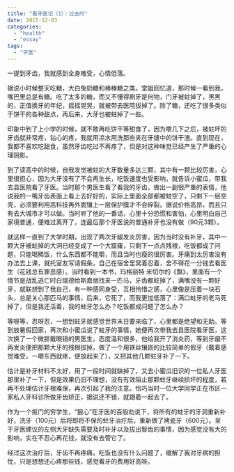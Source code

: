 ```yaml
---
title: "看牙医记（1）：过去时"
date: 2015-12-03
categories: 
  - "health"
  - "essay"
tags: 
  - "牙医"
---
```


一提到牙齿，我就感到全身难受，心情低落。

据说小时候整天吃糖，大白兔奶糖和棒棒糖之类。堂姐回忆道，那时候一看到我，嘴巴里总是有糖。吃了太多的糖，而又不懂得刷牙是何物，门牙被蛀掉了，黑黑的，正值换牙的年纪，摇摇晃晃，就被带去医院拔掉了。除了糖，还吃了很多类似于饼干的各种甜点，再后来，大牙也被蛀掉了一些。

印象中到了上小学的时候，就不敢再吃饼干等甜食了，因为嚼几下之后，被蛀坏的牙齿就非常疼，钻心的疼，我就用凉水用洗那些夹在牙缝中的饼干渣。直到现在，我都不喜欢吃甜食，虽然牙齿吃过不再疼了，但是对这种味觉已经产生了严重的心理阴影。

到了读高中的时候，自我发觉被蛀的大牙数量多达三颗，其中有一颗比较厉害，心里很担心，因为大牙没有了不会再生长，吃饭速度也受影响，就告诉小蜜瓜，带我去县医院看了牙医。当时那个男医生看了看我的牙齿，做出一副很严重的表情，他说我的一嘴牙齿表面上看上去好好的，实际上里面全部都被蛀空了，只剩下一层空壳，必须要利用高科技再外面镶上一层保护膜才不会碎裂。据说价格高昂，而且只有去大城市才可以做。当时听了他的一番话，心里十分恐慌和害怕，心里明白自己家境普通，便难过离开了，连最后那个牙医说的普通补牙也没有做（90元3颗）。

就这样一直到了大学时期，出现了两次牙龈发炎厉害，因为当时没有补牙，其中一颗大牙被蛀掉的大洞已经变成了一个大窟窿，只剩下一点点残根，吃饭都成了问题，只能喝稀饭，什么东西都不能嚼，而且当时也瘦的很厉害。牙痛到太厉害没有办法去上课，就托室友写请假条，自己在宿舍里窝着忍着，舍不得花一分钱去看医生（花钱总有罪恶感）。当时看到一本书，玛格丽特·米切尔的《飘》，里面有一个情节是战乱逃亡时白瑞德给斯嘉丽找来一匹马，牙齿都蛀掉了，满嘴没有一颗好牙，就联想到了我自己，有一种感同身受，互相怜惜之感，心里像是压着一块石头，总是关心那匹马的事情，后来，它死了，而我更加低落了：满口蛀牙的老马死掉了，但是我还活着，我的蛀牙怎么办？吃饭都成问题了怎么办？

等呀等，忍呀忍，一想到蛀牙就感觉世界末日要来临了，心里都是绝望和无助。等到放暑假回家，再次和小蜜瓜说了蛀牙的事情，她便再次带我去县医院看牙医，这次换了一个微胖戴眼镜的男医生，态度温和很多，他给我开了消炎药，等到牙龈不再发炎便把那颗大牙的残根拔掉，做了一个用铁丝镶嵌的比较简单的假牙（戴着感觉难受，一嚼东西就疼，便放起来了），又把其他几颗蛀牙补了一下。

估计是补牙材料不太好，用了一段时间就缺掉了，又去小蜜瓜旧识的一位私人牙医那里补了一下，但是效果仍旧不理想，没有有效阻止那颗蛀牙继续损坏的程度，若再不处理估计牙根难保，再次引起了我的注意。恰巧当时一位大学同学正在市区一家私人牙科诊所做牙齿矫正，据说还不错，就跟着一起去了。

作为一个抠门的穷学生，“狠心”在牙医的百般劝说下，将所有的蛀牙的牙洞重新补好，洗牙（100元）后将即将不保的蛀牙治疗后，重新做了烤瓷牙（600元）。至于牙医建议的左侧大牙缺失需要及时补牙以及拔出智齿的事情，因为感觉没有大的影响，实在不忍心再花钱，就没有去管它了。

经过这次治疗后，牙齿不再疼痛，吃饭也没有什么问题了，缓解了我对牙病的担忧，只是想想还心疼那些钱，感觉看牙的费用好高呀。
